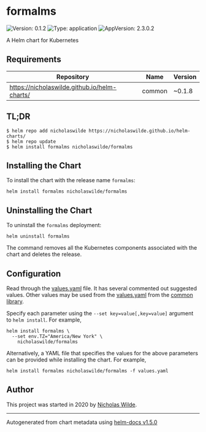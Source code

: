 # formalms

![Version: 0.1.2](https://img.shields.io/badge/Version-0.1.2-informational?style=flat-square) ![Type: application](https://img.shields.io/badge/Type-application-informational?style=flat-square) ![AppVersion: 2.3.0.2](https://img.shields.io/badge/AppVersion-2.3.0.2-informational?style=flat-square)

A Helm chart for Kubernetes

## Requirements

| Repository | Name | Version |
|------------|------|---------|
| https://nicholaswilde.github.io/helm-charts/ | common | ~0.1.8 |

## TL;DR
```console
$ helm repo add nicholaswilde https://nicholaswilde.github.io/helm-charts/
$ helm repo update
$ helm install formalms nicholaswilde/formalms
```

## Installing the Chart
To install the chart with the release name `formalms`:
```console
helm install formalms nicholaswilde/formalms
```

## Uninstalling the Chart
To uninstall the `formalms` deployment:
```console
helm uninstall formalms
```
The command removes all the Kubernetes components associated with the chart and deletes the release.

## Configuration

Read through the [values.yaml](./values.yaml) file. It has several commented out suggested values.
Other values may be used from the [values.yaml](../common/values.yaml) from the [common library](../common).

Specify each parameter using the `--set key=value[,key=value]` argument to `helm install`. For example,
```console
helm install formalms \
  --set env.TZ="America/New York" \
    nicholaswilde/formalms
```

Alternatively, a YAML file that specifies the values for the above parameters can be provided while installing the chart.
For example,
```console
helm install formalms nicholaswilde/formalms -f values.yaml
```

## Author
This project was started in 2020 by [Nicholas Wilde](https://github.com/nicholaswilde).

----------------------------------------------
Autogenerated from chart metadata using [helm-docs v1.5.0](https://github.com/norwoodj/helm-docs/releases/v1.5.0)
